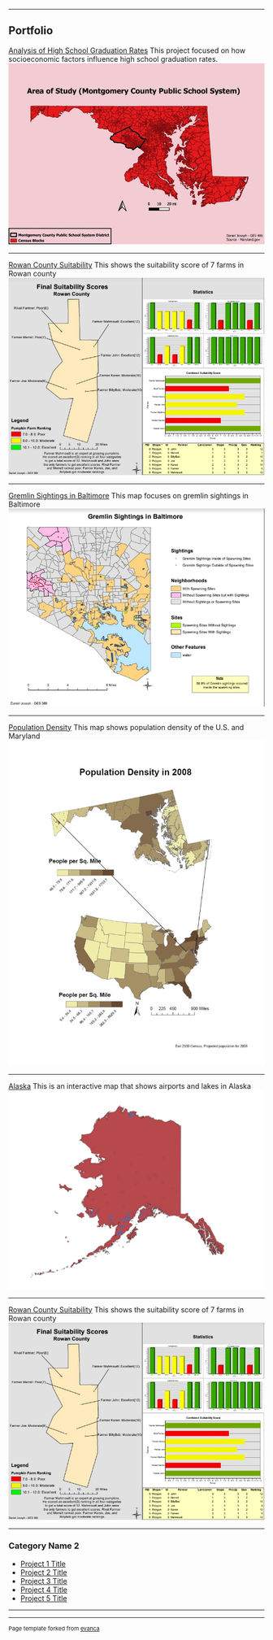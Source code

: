 
---

## Portfolio

[Analysis of High School Graduation Rates](/rowan/poverview.md) 
This project focused on how socioeconomic factors influence high school graduation rates.  
[<img src="images/AOS2.jpg?raw=true"/>](/rowan/poverview.md)

---

[Rowan County Suitability](/rowan/index.md)
This shows the suitability score of 7 farms in Rowan county
[<img src="images/suit2.jpg?raw=true"/>](/rowan/index.md)

---
[Gremlin Sightings in Baltimore](rowan/gremlin.md)
This map focuses on gremlin sightings in Baltimore
[<img src="images/gremlin.jpg?raw=true"/>](rowan/gremlin.md)

---
[Population Density](rowan/population.md)
This map shows population density of the U.S. and Maryland
[<img src="images/population density.jpg?raw=true"/>](rowan/population.md)

---

[Alaska](danjos2.github.io/webmap)
This is an interactive map that shows airports and lakes in Alaska
[<img src="images/alaska.jpg?raw=true"/>](pdf/gremlin)


---

[Rowan County Suitability](/rowan/index.md)
This shows the suitability score of 7 farms in Rowan county
[<img src="images/suit2.jpg?raw=true"/>](/rowan/index.md)

---
### Category Name 2

- [Project 1 Title](http://example.com/)
- [Project 2 Title](http://example.com/)
- [Project 3 Title](http://example.com/)
- [Project 4 Title](http://example.com/)
- [Project 5 Title](http://example.com/)

---




---
<p style="font-size:11px">Page template forked from <a href="https://github.com/evanca/quick-portfolio">evanca</a></p>
<!-- Remove above link if you don't want to attibute -->
